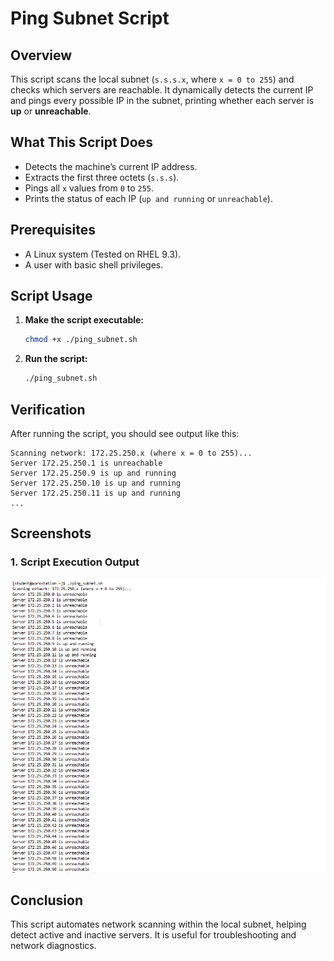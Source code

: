 # Ping Subnet Script

## Overview
This script scans the local subnet (`s.s.s.x`, where `x = 0 to 255`) and checks which servers are reachable. It dynamically detects the current IP and pings every possible IP in the subnet, printing whether each server is **up** or **unreachable**.

## What This Script Does
- Detects the machine’s current IP address.
- Extracts the first three octets (`s.s.s`).
- Pings all `x` values from `0` to `255`.
- Prints the status of each IP (`up and running` or `unreachable`).

## Prerequisites
- A Linux system (Tested on RHEL 9.3).
- A user with basic shell privileges.

## Script Usage
1. **Make the script executable:**  
   ```bash
   chmod +x ./ping_subnet.sh
   ```
2. **Run the script:**  
   ```bash
   ./ping_subnet.sh
   ```  

## Verification
After running the script, you should see output like this:
```
Scanning network: 172.25.250.x (where x = 0 to 255)...
Server 172.25.250.1 is unreachable
Server 172.25.250.9 is up and running
Server 172.25.250.10 is up and running
Server 172.25.250.11 is up and running
...
```

## Screenshots
### **1. Script Execution Output**
![Script Output](./screenshots/ping_subnet_output.png)

## Conclusion
This script automates network scanning within the local subnet, helping detect active and inactive servers. It is useful for troubleshooting and network diagnostics.

